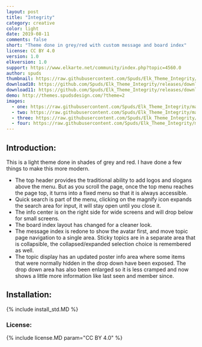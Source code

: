 ```yaml
---
layout: post
title: "Integrity"
category: creative
color: light
date: 2019-08-11
comments: false
short: "Theme done in grey/red with custom message and board index"
license: CC BY 4.0
version: 1.0
elkversion: 1.0
support: https://www.elkarte.net/community/index.php?topic=4560.0
author: spuds
thumbnail: https://raw.githubusercontent.com/Spuds/Elk_Theme_Integrity/master/sample_images/boardindex.jpg
download10: https://github.com/Spuds/Elk_Theme_Integrity/releases/download/V1.0/elk_theme_integrity.zip
download11: https://github.com/Spuds/Elk_Theme_Integrity/releases/download/V1.1/elk_theme_integrity_11.zip
demo: http://themes.spudsdesign.com/?theme=2
images:
  - one: https://raw.githubusercontent.com/Spuds/Elk_Theme_Integrity/master/sample_images/boardindex.jpg
  - two: https://raw.githubusercontent.com/Spuds/Elk_Theme_Integrity/master/sample_images/message index.jpg
  - three: https://raw.githubusercontent.com/Spuds/Elk_Theme_Integrity/master/sample_images/pulldown.jpg
  - four: https://raw.githubusercontent.com/Spuds/Elk_Theme_Integrity/master/sample_images/topic index.jpg
---
```


## Introduction:

This is a light theme done in shades of grey and red.  I have done a few things to make this more modern.
 - The top header provides the traditional ability to add logos and slogans above the menu.  But as you scroll the page, once the top menu reaches the page top, it turns into a fixed menu so that it is always accessible.
 - Quick search is part of the menu, clicking on the magnify icon expands the search area for input, it will stay open until you close it.
 - The info center is on the right side for wide screens and will drop below for small screens.
 - The board index layout has changed for a cleaner look.
 - The message index is redone to show the avatar first, and move topic page navigation to a single area.  Sticky topics are in a separate area that is collapsible, the collapsed/expanded selection choice is remembered as well.
 - The topic display has an updated poster info area where some items that were normally hidden in the drop down have been exposed. The drop down area has also been enlarged so it is less cramped and now shows a little more information like last seen and member since.

## Installation:

{% include install_std.MD %}

### License:

{% include license.MD param="CC BY 4.0" %}

